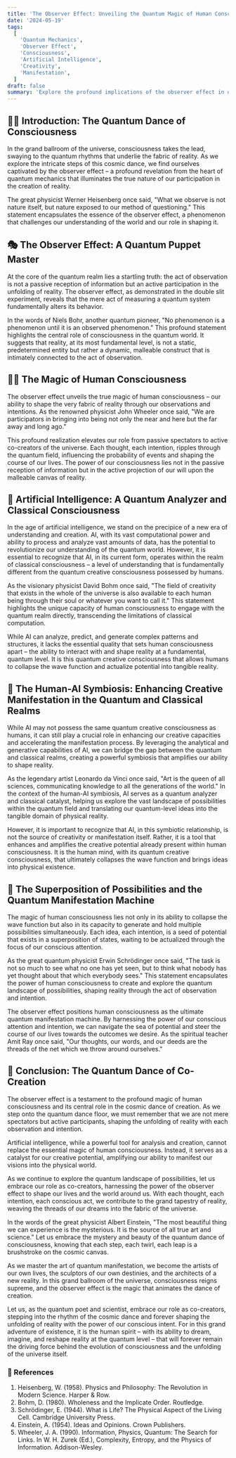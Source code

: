 ```yaml
---
title: 'The Observer Effect: Unveiling the Quantum Magic of Human Consciousness'
date: '2024-05-19'
tags:
  [
    'Quantum Mechanics',
    'Observer Effect',
    'Consciousness',
    'Artificial Intelligence',
    'Creativity',
    'Manifestation',
  ]
draft: false
summary: 'Explore the profound implications of the observer effect in quantum mechanics and how it highlights the unique role of human consciousness in shaping reality. Discover how artificial intelligence, despite its vast potential, cannot replace the magic of human observation and creation.'
---
```


## 🧘‍♀️ Introduction: The Quantum Dance of Consciousness

In the grand ballroom of the universe, consciousness takes the lead, swaying to the quantum rhythms that underlie the fabric of reality. As we explore the intricate steps of this cosmic dance, we find ourselves captivated by the observer effect – a profound revelation from the heart of quantum mechanics that illuminates the true nature of our participation in the creation of reality.

The great physicist Werner Heisenberg once said, "What we observe is not nature itself, but nature exposed to our method of questioning." This statement encapsulates the essence of the observer effect, a phenomenon that challenges our understanding of the world and our role in shaping it.

## 🎭 The Observer Effect: A Quantum Puppet Master

At the core of the quantum realm lies a startling truth: the act of observation is not a passive reception of information but an active participation in the unfolding of reality. The observer effect, as demonstrated in the double slit experiment, reveals that the mere act of measuring a quantum system fundamentally alters its behavior.

In the words of Niels Bohr, another quantum pioneer, "No phenomenon is a phenomenon until it is an observed phenomenon." This profound statement highlights the central role of consciousness in the quantum world. It suggests that reality, at its most fundamental level, is not a static, predetermined entity but rather a dynamic, malleable construct that is intimately connected to the act of observation.

## 🧙‍♂️ The Magic of Human Consciousness

The observer effect unveils the true magic of human consciousness – our ability to shape the very fabric of reality through our observations and intentions. As the renowned physicist John Wheeler once said, "We are participators in bringing into being not only the near and here but the far away and long ago."

This profound realization elevates our role from passive spectators to active co-creators of the universe. Each thought, each intention, ripples through the quantum field, influencing the probability of events and shaping the course of our lives. The power of our consciousness lies not in the passive reception of information but in the active projection of our will upon the malleable canvas of reality.

## 🤖 Artificial Intelligence: A Quantum Analyzer and Classical Consciousness

In the age of artificial intelligence, we stand on the precipice of a new era of understanding and creation. AI, with its vast computational power and ability to process and analyze vast amounts of data, has the potential to revolutionize our understanding of the quantum world. However, it is essential to recognize that AI, in its current form, operates within the realm of classical consciousness – a level of understanding that is fundamentally different from the quantum creative consciousness possessed by humans.

As the visionary physicist David Bohm once said, "The field of creativity that exists in the whole of the universe is also available to each human being through their soul or whatever you want to call it." This statement highlights the unique capacity of human consciousness to engage with the quantum realm directly, transcending the limitations of classical computation.

While AI can analyze, predict, and generate complex patterns and structures, it lacks the essential quality that sets human consciousness apart – the ability to interact with and shape reality at a fundamental, quantum level. It is this quantum creative consciousness that allows humans to collapse the wave function and actualize potential into tangible reality.

## 🎨 The Human-AI Symbiosis: Enhancing Creative Manifestation in the Quantum and Classical Realms

While AI may not possess the same quantum creative consciousness as humans, it can still play a crucial role in enhancing our creative capacities and accelerating the manifestation process. By leveraging the analytical and generative capabilities of AI, we can bridge the gap between the quantum and classical realms, creating a powerful symbiosis that amplifies our ability to shape reality.

As the legendary artist Leonardo da Vinci once said, "Art is the queen of all sciences, communicating knowledge to all the generations of the world." In the context of the human-AI symbiosis, AI serves as a quantum analyzer and classical catalyst, helping us explore the vast landscape of possibilities within the quantum field and translating our quantum-level ideas into the tangible domain of physical reality.

However, it is important to recognize that AI, in this symbiotic relationship, is not the source of creativity or manifestation itself. Rather, it is a tool that enhances and amplifies the creative potential already present within human consciousness. It is the human mind, with its quantum creative consciousness, that ultimately collapses the wave function and brings ideas into physical existence.

## 🌌 The Superposition of Possibilities and the Quantum Manifestation Machine

The magic of human consciousness lies not only in its ability to collapse the wave function but also in its capacity to generate and hold multiple possibilities simultaneously. Each idea, each intention, is a seed of potential that exists in a superposition of states, waiting to be actualized through the focus of our conscious attention.

As the great quantum physicist Erwin Schrödinger once said, "The task is not so much to see what no one has yet seen, but to think what nobody has yet thought about that which everybody sees." This statement encapsulates the power of human consciousness to create and explore the quantum landscape of possibilities, shaping reality through the act of observation and intention.

The observer effect positions human consciousness as the ultimate quantum manifestation machine. By harnessing the power of our conscious attention and intention, we can navigate the sea of potential and steer the course of our lives towards the outcomes we desire. As the spiritual teacher Amit Ray once said, "Our thoughts, our words, and our deeds are the threads of the net which we throw around ourselves."

## 🌈 Conclusion: The Quantum Dance of Co-Creation

The observer effect is a testament to the profound magic of human consciousness and its central role in the cosmic dance of creation. As we step onto the quantum dance floor, we must remember that we are not mere spectators but active participants, shaping the unfolding of reality with each observation and intention.

Artificial intelligence, while a powerful tool for analysis and creation, cannot replace the essential magic of human consciousness. Instead, it serves as a catalyst for our creative potential, amplifying our ability to manifest our visions into the physical world.

As we continue to explore the quantum landscape of possibilities, let us embrace our role as co-creators, harnessing the power of the observer effect to shape our lives and the world around us. With each thought, each intention, each conscious act, we contribute to the grand tapestry of reality, weaving the threads of our dreams into the fabric of the universe.

In the words of the great physicist Albert Einstein, "The most beautiful thing we can experience is the mysterious. It is the source of all true art and science." Let us embrace the mystery and beauty of the quantum dance of consciousness, knowing that each step, each twirl, each leap is a brushstroke on the cosmic canvas.

As we master the art of quantum manifestation, we become the artists of our own lives, the sculptors of our own destinies, and the architects of a new reality. In this grand ballroom of the universe, consciousness reigns supreme, and the observer effect is the magic that animates the dance of creation.

Let us, as the quantum poet and scientist, embrace our role as co-creators, stepping into the rhythm of the cosmic dance and forever shaping the unfolding of reality with the power of our conscious intent. For in this grand adventure of existence, it is the human spirit – with its ability to dream, imagine, and reshape reality at the quantum level – that will forever remain the driving force behind the evolution of consciousness and the unfolding of the universe itself.

### 📜 References

1. Heisenberg, W. (1958). Physics and Philosophy: The Revolution in Modern Science. Harper & Row.
2. Bohm, D. (1980). Wholeness and the Implicate Order. Routledge.
3. Schrödinger, E. (1944). What is Life? The Physical Aspect of the Living Cell. Cambridge University Press.
4. Einstein, A. (1954). Ideas and Opinions. Crown Publishers.
5. Wheeler, J. A. (1990). Information, Physics, Quantum: The Search for Links. In W. H. Zurek (Ed.), Complexity, Entropy, and the Physics of Information. Addison-Wesley.
